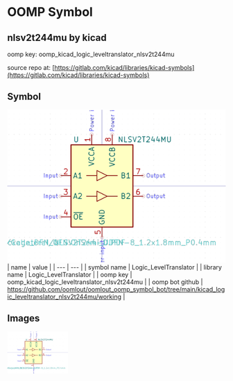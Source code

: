 # OOMP Symbol  
## nlsv2t244mu  by kicad  
  
oomp key: oomp_kicad_logic_leveltranslator_nlsv2t244mu  
  
source repo at: [https://gitlab.com/kicad/libraries/kicad-symbols](https://gitlab.com/kicad/libraries/kicad-symbols)  
## Symbol  
  
[![working.png](working_600.png)](working.png)  
| name | value | 
| --- | --- | 
| symbol name | Logic_LevelTranslator | 
| library name | Logic_LevelTranslator | 
| oomp key | oomp_kicad_logic_leveltranslator_nlsv2t244mu | 
| oomp bot github | https://github.com/oomlout/oomlout_oomp_symbol_bot/tree/main/kicad_logic_leveltranslator_nlsv2t244mu/working | 
## Images  
  
[![working.png](working_140.png)](working.png)  
